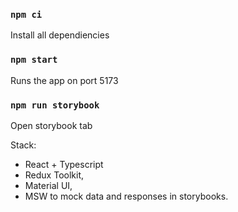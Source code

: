 ### `npm ci`
Install all dependiencies

### `npm start`
Runs the app on port 5173

### `npm run storybook`
Open storybook tab


Stack:
- React + Typescript
- Redux Toolkit,
- Material UI,
- MSW to mock data and responses in storybooks.
